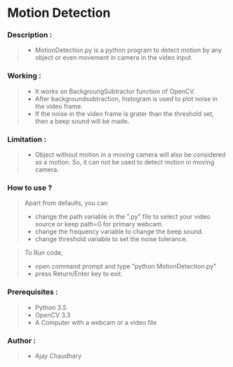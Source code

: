 # Motion Detection


### Description :
> * MotionDetection.py is a python program to detect motion by any object or even movement in camera in the video input.


### Working : 
> * It works on BackgroungSubtractor function of OpenCV. 
> * After backgroundsubtraction, histogram is used to plot noise in the video frame.
> * If the noise in the video frame is grater than the threshold set, then a beep sound will be made.


### Limitation : 
> * Object without motion in a moving camera will also be considered as a motion. So, it can not be used to detect motion in moving camera.


### How to use ?
> Apart from defaults, you can
> * change the path variable in the ".py" file to select your video source or keep path=0 for primary webcam.
> * change the frequency variable to change the beep sound.
> * change threshold variable to set the noise tolerance.  

> To Run code, 
> * open command prompt and type "python MotionDetection.py" 
> * press Return/Enter key to exit.
	

### Prerequisites : 
> * Python 3.5
> * OpenCV 3.3
> * A Computer with a webcam or a video file


### Author :
> * Ajay Chaudhary

